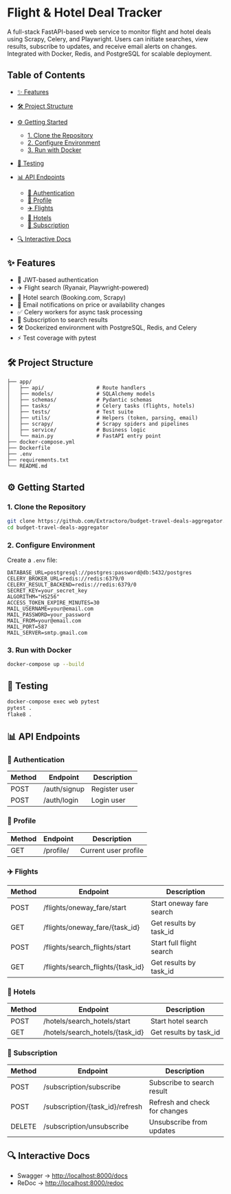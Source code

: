 # Flight & Hotel Deal Tracker

A full-stack FastAPI-based web service to monitor flight and hotel deals using Scrapy, Celery, and Playwright. Users can initiate searches, view results, subscribe to updates, and receive email alerts on changes. Integrated with Docker, Redis, and PostgreSQL for scalable deployment.

## Table of Contents

* [✨ Features](#-features)
* [🛠 Project Structure](#-project-structure)
* [⚙️ Getting Started](#-getting-started)

  * [1. Clone the Repository](#1-clone-the-repository)
  * [2. Configure Environment](#2-configure-environment)
  * [3. Run with Docker](#3-run-with-docker)
* [🧪 Testing](#-testing)
* [📊 API Endpoints](#-api-endpoints)

  * [🔐 Authentication](#-authentication)
  * [👤 Profile](#-profile)
  * [✈️ Flights](#-flights)
  * [🏨 Hotels](#-hotels)
  * [📅 Subscription](#-subscription)
* [🔍 Interactive Docs](#-interactive-docs)

## ✨ Features

* 🔐 JWT-based authentication
* ✈️ Flight search (Ryanair, Playwright-powered)
* 🏨 Hotel search (Booking.com, Scrapy)
* 📅 Email notifications on price or availability changes
* ✅ Celery workers for async task processing
* 📧 Subscription to search results
* 🛠 Dockerized environment with PostgreSQL, Redis, and Celery
* ⚡ Test coverage with pytest

## 🛠 Project Structure

```
├── app/
│   ├── api/                 # Route handlers
│   ├── models/              # SQLAlchemy models
│   ├── schemas/             # Pydantic schemas
│   ├── tasks/               # Celery tasks (flights, hotels)
│   ├── tests/               # Test suite
│   ├── utils/               # Helpers (token, parsing, email)
│   ├── scrapy/              # Scrapy spiders and pipelines
│   ├── service/             # Business logic
│   └── main.py              # FastAPI entry point
├── docker-compose.yml
├── Dockerfile
├── .env
├── requirements.txt
└── README.md
```

## ⚙️ Getting Started

### 1. Clone the Repository

```bash
git clone https://github.com/Extractoro/budget-travel-deals-aggregator.git
cd budget-travel-deals-aggregator
```

### 2. Configure Environment

Create a `.env` file:

```
DATABASE_URL=postgresql://postgres:password@db:5432/postgres
CELERY_BROKER_URL=redis://redis:6379/0
CELERY_RESULT_BACKEND=redis://redis:6379/0
SECRET_KEY=your_secret_key
ALGORITHM="HS256"
ACCESS_TOKEN_EXPIRE_MINUTES=30
MAIL_USERNAME=your@email.com
MAIL_PASSWORD=your_password
MAIL_FROM=your@email.com
MAIL_PORT=587
MAIL_SERVER=smtp.gmail.com
```

### 3. Run with Docker

```bash
docker-compose up --build
```

## 🧪 Testing

```bash
docker-compose exec web pytest
pytest .
flake8 .
```

## 📊 API Endpoints

### 🔐 Authentication

| Method | Endpoint     | Description   |
| ------ | ------------ | ------------- |
| POST   | /auth/signup | Register user |
| POST   | /auth/login  | Login user    |

### 👤 Profile

| Method | Endpoint  | Description          |
| ------ | --------- | -------------------- |
| GET    | /profile/ | Current user profile |

### ✈️ Flights

| Method | Endpoint                            | Description              |
| ------ | ----------------------------------- | ------------------------ |
| POST   | /flights/oneway\_fare/start         | Start oneway fare search |
| GET    | /flights/oneway\_fare/{task\_id}    | Get results by task\_id  |
| POST   | /flights/search\_flights/start      | Start full flight search |
| GET    | /flights/search\_flights/{task\_id} | Get results by task\_id  |

### 🏨 Hotels

| Method | Endpoint                          | Description             |
| ------ | --------------------------------- | ----------------------- |
| POST   | /hotels/search\_hotels/start      | Start hotel search      |
| GET    | /hotels/search\_hotels/{task\_id} | Get results by task\_id |

### 📅 Subscription

| Method | Endpoint                         | Description                   |
| ------ | -------------------------------- | ----------------------------- |
| POST   | /subscription/subscribe          | Subscribe to search result    |
| POST   | /subscription/{task\_id}/refresh | Refresh and check for changes |
| DELETE | /subscription/unsubscribe        | Unsubscribe from updates      |

## 🔍 Interactive Docs

* Swagger → [http://localhost:8000/docs](http://localhost:8000/docs)
* ReDoc → [http://localhost:8000/redoc](http://localhost:8000/redoc)
